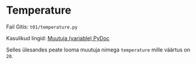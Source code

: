 # Temperature

Fail Gitis: `t01/temperature.py`

Kasulikud lingid:
[Muutuja (variable) PyDoc](https://ained.ttu.ee/pydoc/variable.html "variable")

Selles ülesandes peate looma muutuja nimega `temperature` mille väärtus on `20`.
